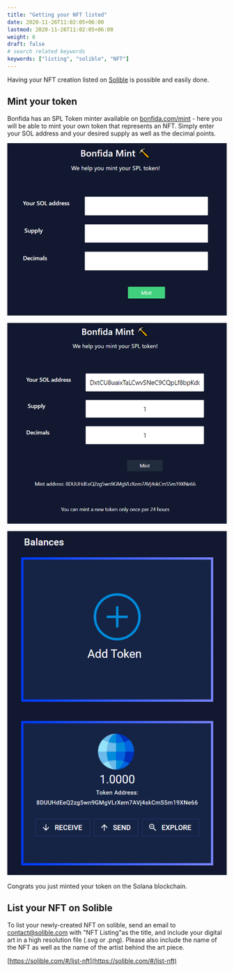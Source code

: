 ```yaml
---
title: "Getting your NFT listed"
date: 2020-11-26T11:02:05+06:00
lastmod: 2020-11-26T11:02:05+06:00
weight: 6
draft: false
# search related keywords
keywords: ["listing", "solible", "NFT"]
---
```


Having your NFT creation listed on [Solible](https://solible.com/#/) is possible and easily done.

## Mint your token

Bonfida has an SPL Token minter available on [bonfida.com/mint](https://bonfida.com/mint) - here you will be able to mint your own token that represents an NFT. Simply enter your SOL address and your desired supply as well as the decimal points.

![list-1](list-1.png)

![list-2](list-2.png)

![list-3](list-3.png)

Congrats you just minted your token on the Solana blockchain.

## List your NFT on Solible

To list your newly-created NFT on solible, send an email to [contact@solible.com](mailto:contact@solible.com) with "NFT Listing"as the title, and include your digital art in a high resolution file (.svg or .png). Please also include the name of the NFT as well as the name of the artist behind the art piece.

[https://solible.com/#/list-nft](https://solible.com/#/list-nft)
